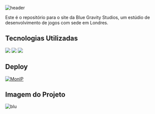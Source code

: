 

![header](https://capsule-render.vercel.app/api?type=soft&&color=23AAE1&height=150&section=header&text=Blue%20Gravity&fontSize=80)

Este é o repositório para o site da Blue Gravity Studios, um estúdio de desenvolvimento de jogos com sede em Londres.

## Tecnologias Utilizadas

<div>
  <img loading="lazy" src="https://img.shields.io/badge/HTML5-E34F26?style=for-the-badge&logo=html5&logoColor=white">
  <img loading="lazy" src="https://img.shields.io/badge/CSS3-1572B6?style=for-the-badge&logo=css3&logoColor=white">
  <img loading="lazy" src="https://img.shields.io/badge/JavaScript-F7DF1E?style=for-the-badge&logo=javascript&logoColor=black">
</div>

## Deploy

<div>
 <a href="https://blue-gravity-studios.netlify.app/">
    <img loading="lazy" src="https://img.shields.io/website-up-down-green-red/http/monip.org.svg" alt="MonIP" />
</a>
</div>

## Imagem do Projeto 

![blu](https://github.com/Michaeleduardoo/Blue-Gravity/assets/106412874/6bc82c5f-5910-4cea-af76-4d4e0653d687)

